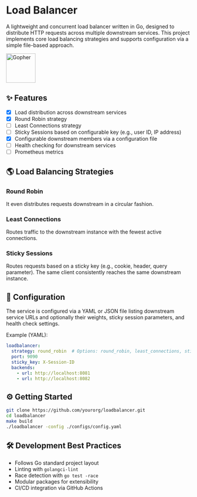 
# Load Balancer
A lightweight and concurrent load balancer written in Go, designed to distribute HTTP requests across multiple downstream services. This project implements core load balancing strategies and supports configuration via a simple file-based approach.

<img src="https://golang.org/doc/gopher/frontpage.png" alt="Gopher" width="80"/>

## ✨ Features

* [x] Load distribution across downstream services
* [x] Round Robin strategy
* [ ] Least Connections strategy
* [ ] Sticky Sessions based on configurable key (e.g., user ID, IP address)
* [x] Configurable downstream members via a configuration file
* [ ] Health checking for downstream services
* [ ] Prometheus metrics

## 🌎 Load Balancing Strategies

### Round Robin

It even distributes requests downstream in a circular fashion.

### Least Connections

Routes traffic to the downstream instance with the fewest active connections.

### Sticky Sessions

Routes requests based on a sticky key (e.g., cookie, header, query parameter). The same client consistently reaches the same downstream instance.

## 📂 Configuration

The service is configured via a YAML or JSON file listing downstream service URLs and optionally their weights, sticky session parameters, and health check settings.

Example (YAML):

```yaml
loadbalancer:
  strategy: round_robin  # Options: round_robin, least_connections, sticky
  port: 9090
  sticky_key: X-Session-ID
  backends:
    - url: http://localhost:8081
    - url: http://localhost:8082
```

## ⚙️ Getting Started

```bash
git clone https://github.com/yourorg/loadbalancer.git
cd loadbalancer
make build
./loadbalancer -config ./configs/config.yaml
```

## 🛠️ Development Best Practices

* Follows Go standard project layout
* Linting with `golangci-lint`
* Race detection with `go test -race`
* Modular packages for extensibility
* CI/CD integration via GitHub Actions

